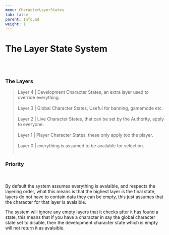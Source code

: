 ```yaml
---
menu: CharacterLayerStates 
tab: false
parent: Info.md
weight: 1
---
```


# The Layer State System
<br/><br/>
### The Layers

>Layer 4 | Development Character States, an extra layer used to override everything.
<br/><br/>
Layer 3 | Global Character States, Useful for banning, gamemode etc.
<br/><br/>
Layer 2 | Live Character States, that can be set by the Authority, apply to everyone.
<br/><br/>
Layer 1 | Player Character States, these only apply too the player.
<br/><br/>
>Layer 0 | everything is assumed to be available for selection.
<br/><br/>

### Priority 
<br/><br/>
By default the system assumes everything is avalaible, and respects the layering order, what this 
means is that the highest layer is the final state, layers do not have to contain data they can 
be empty, this just assumes that the character for that layer is avalaible. 

The system will ignore any empty layers that it checks after it has found a state, this means that if 
you have a character in say the global character state set to disable, then the development character 
state which is empty will not return it as avalaible.  